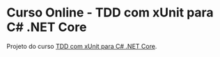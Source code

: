 # Curso Online - TDD com xUnit para C# .NET Core


Projeto do curso [TDD com xUnit para C# .NET Core](https://www.udemy.com/course/automatizando-testes-para-sua-aplicacao).
